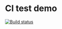 # CI test demo

[![Build status](https://ci.appveyor.com/api/projects/status/18mp30cic70v5sku?svg=true)](https://ci.appveyor.com/project/ailunaM/pure-function)